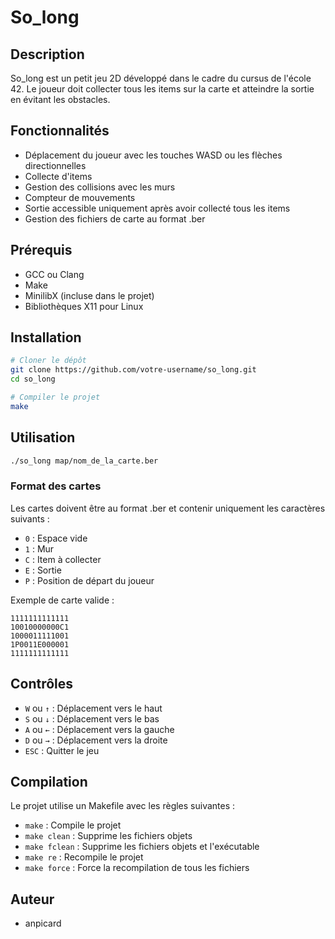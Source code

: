 # So_long

## Description
So_long est un petit jeu 2D développé dans le cadre du cursus de l'école 42. Le joueur doit collecter tous les items sur la carte et atteindre la sortie en évitant les obstacles.

## Fonctionnalités
- Déplacement du joueur avec les touches WASD ou les flèches directionnelles
- Collecte d'items
- Gestion des collisions avec les murs
- Compteur de mouvements
- Sortie accessible uniquement après avoir collecté tous les items
- Gestion des fichiers de carte au format .ber

## Prérequis
- GCC ou Clang
- Make
- MinilibX (incluse dans le projet)
- Bibliothèques X11 pour Linux

## Installation
```bash
# Cloner le dépôt
git clone https://github.com/votre-username/so_long.git
cd so_long

# Compiler le projet
make
```

## Utilisation
```bash
./so_long map/nom_de_la_carte.ber
```

### Format des cartes
Les cartes doivent être au format .ber et contenir uniquement les caractères suivants :
- `0` : Espace vide
- `1` : Mur
- `C` : Item à collecter
- `E` : Sortie
- `P` : Position de départ du joueur

Exemple de carte valide :
```
1111111111111
10010000000C1
1000011111001
1P0011E000001
1111111111111
```

## Contrôles
- `W` ou `↑` : Déplacement vers le haut
- `S` ou `↓` : Déplacement vers le bas
- `A` ou `←` : Déplacement vers la gauche
- `D` ou `→` : Déplacement vers la droite
- `ESC` : Quitter le jeu

## Compilation
Le projet utilise un Makefile avec les règles suivantes :
- `make` : Compile le projet
- `make clean` : Supprime les fichiers objets
- `make fclean` : Supprime les fichiers objets et l'exécutable
- `make re` : Recompile le projet
- `make force` : Force la recompilation de tous les fichiers

## Auteur
- anpicard
